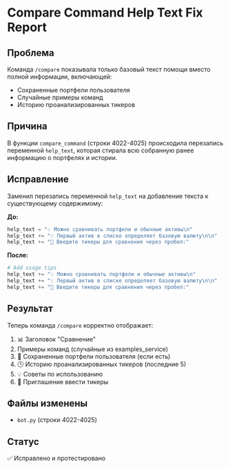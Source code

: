 # Compare Command Help Text Fix Report

## Проблема
Команда `/compare` показывала только базовый текст помощи вместо полной информации, включающей:
- Сохраненные портфели пользователя
- Случайные примеры команд
- Историю проанализированных тикеров

## Причина
В функции `compare_command` (строки 4022-4025) происходила перезапись переменной `help_text`, которая стирала всю собранную ранее информацию о портфелях и истории.

## Исправление
Заменил перезапись переменной `help_text` на добавление текста к существующему содержимому:

**До:**
```python
help_text = "💡 Можно сравнивать портфели и обычные активы\n"
help_text += "💡 Первый актив в списке определяет базовую валюту\n\n"
help_text += "💬 Введите тикеры для сравнения через пробел:"
```

**После:**
```python
# Add usage tips
help_text += "💡 Можно сравнивать портфели и обычные активы\n"
help_text += "💡 Первый актив в списке определяет базовую валюту\n\n"
help_text += "💬 Введите тикеры для сравнения через пробел:"
```

## Результат
Теперь команда `/compare` корректно отображает:
1. 📊 Заголовок "Сравнение"
2. Примеры команд (случайные из examples_service)
3. 💾 Сохраненные портфели пользователя (если есть)
4. 🕒 Историю проанализированных тикеров (последние 5)
5. 💡 Советы по использованию
6. 💬 Приглашение ввести тикеры

## Файлы изменены
- `bot.py` (строки 4022-4025)

## Статус
✅ Исправлено и протестировано
